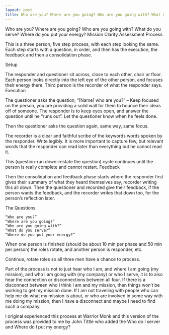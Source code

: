 ```yaml
---
layout: post
title: Who are you? Where are you going? Who are you going with? What do you serve?
---
```


Who are
you? Where are you going? Who are you going with?
What do
you serve? Where do you put your energy?
Mission
Clarity Assessment Process

This is a three person,
five step process, with each step looking the same. Each step starts
with a question, in order, and then has the execution, the feedback
and then a consolidation phase.

Setup

The responder and
questioner sit across, close to each other, chair or floor. Each
person looks directly into the left eye of the other person, and
focuses their energy there. Third person is the recorder of what the responder says.
Execution

The questioner asks the
question, “[Name] who are you?” – Keep focused on the person,
you are providing a solid wall for them to bounce their ideas off of
someone.
The responder is to
keep eyes open, and answer the question until he “runs out”.
Let the questioner know when he feels done.

Then the questioner
asks the question again, same way, same focus.

The recorder is a clear and faithful scribe of the keywords words spoken by the
responder. Write legibly. It is more important to capture few, but
relevant words that the responder can read later than everything but
he cannot read it.

This (question-run
down-restate the question) cycle continues until the person is really
complete and cannot restart.
Feedback

Then the consolidation
and feedback phase starts where the responder first gives their summary
of what they heard themselves say, recorder writing this all down. Then
the questioner and recorded give their feedback, if the person wants the
feedback, and the recorder writes that down too, for the person’s
reflection later.

The Questions

    “Who are you?”
    “Where are you going?”
    “Who are you going with?”
    “What do you serve?”
    “Where do you put your energy?”

When one person is
finished (should be about 10 min per phase and 50 min per person) the
roles rotate, and another person is responder, etc.

Continue, rotate roles
so all three men have a chance to process.

Part of the process is
not to just hear who I am, and where I am going (my mission), and who
I am going with (my company) or who I serve, it is to also hear the
connection or disconnections between all four. If there is a
disconnect between who I think I am and my mission, then things won’t
be working to get my mission done. If I am not traveling with people
who can help me do what my mission is about, or who are involved in
some way with me doing my mission, then I have a disconnect and maybe
I need to find such a company.

I original experienced this process at Warrior Monk and this version of the process was provided to me by John Tittle who added the Who do I server and Where do I put my energy?
